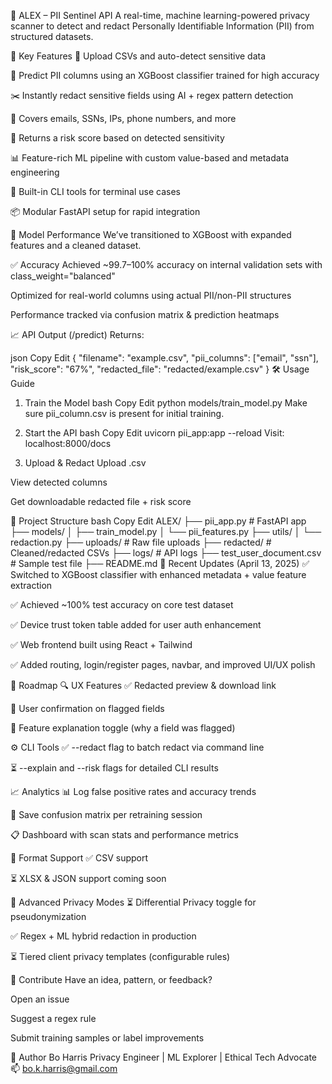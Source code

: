 🔐 ALEX – PII Sentinel API
A real-time, machine learning-powered privacy scanner to detect and redact Personally Identifiable Information (PII) from structured datasets.

🚀 Key Features
📁 Upload CSVs and auto-detect sensitive data

🧠 Predict PII columns using an XGBoost classifier trained for high accuracy

✂️ Instantly redact sensitive fields using AI + regex pattern detection

🔎 Covers emails, SSNs, IPs, phone numbers, and more

🪪 Returns a risk score based on detected sensitivity

📊 Feature-rich ML pipeline with custom value-based and metadata engineering

🧰 Built-in CLI tools for terminal use cases

📦 Modular FastAPI setup for rapid integration

🧠 Model Performance
We’ve transitioned to XGBoost with expanded features and a cleaned dataset.

✅ Accuracy
Achieved ~99.7–100% accuracy on internal validation sets with class_weight="balanced"

Optimized for real-world columns using actual PII/non-PII structures

Performance tracked via confusion matrix & prediction heatmaps

📈 API Output (/predict)
Returns:

json
Copy
Edit
{
  "filename": "example.csv",
  "pii_columns": ["email", "ssn"],
  "risk_score": "67%",
  "redacted_file": "redacted/example.csv"
}
🛠️ Usage Guide
1. Train the Model
bash
Copy
Edit
python models/train_model.py
Make sure pii_column.csv is present for initial training.

2. Start the API
bash
Copy
Edit
uvicorn pii_app:app --reload
Visit: localhost:8000/docs

3. Upload & Redact
Upload .csv

View detected columns

Get downloadable redacted file + risk score

📁 Project Structure
bash
Copy
Edit
ALEX/
├── pii_app.py                # FastAPI app
├── models/
│   ├── train_model.py
│   └── pii_features.py
├── utils/
│   └── redaction.py
├── uploads/                 # Raw file uploads
├── redacted/                # Cleaned/redacted CSVs
├── logs/                    # API logs
├── test_user_document.csv   # Sample test file
├── README.md
📆 Recent Updates (April 13, 2025)
✅ Switched to XGBoost classifier with enhanced metadata + value feature extraction

✅ Achieved ~100% test accuracy on core test dataset

✅ Device trust token table added for user auth enhancement

✅ Web frontend built using React + Tailwind

✅ Added routing, login/register pages, navbar, and improved UI/UX polish

🧾 Roadmap
🔍 UX Features
✅ Redacted preview & download link

🧪 User confirmation on flagged fields

🧠 Feature explanation toggle (why a field was flagged)

⚙️ CLI Tools
✅ --redact flag to batch redact via command line

⏳ --explain and --risk flags for detailed CLI results

📈 Analytics
📊 Log false positive rates and accuracy trends

🧮 Save confusion matrix per retraining session

📋 Dashboard with scan stats and performance metrics

📂 Format Support
✅ CSV support

⏳ XLSX & JSON support coming soon

🔐 Advanced Privacy Modes
⏳ Differential Privacy toggle for pseudonymization

✅ Regex + ML hybrid redaction in production

⏳ Tiered client privacy templates (configurable rules)

🤝 Contribute
Have an idea, pattern, or feedback?

Open an issue

Suggest a regex rule

Submit training samples or label improvements

👤 Author
Bo Harris
Privacy Engineer | ML Explorer | Ethical Tech Advocate
📫 bo.k.harris@gmail.com

